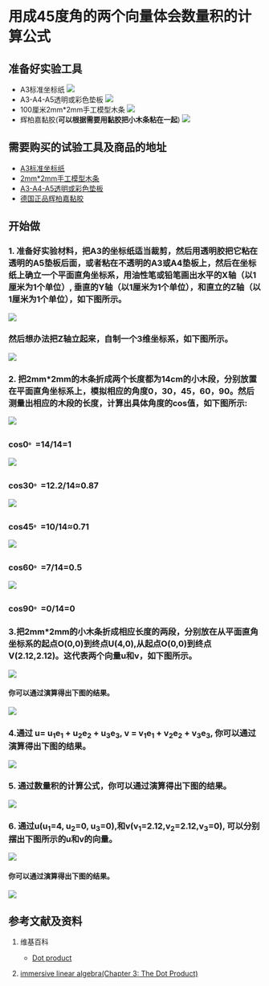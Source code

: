 ﻿# 用成45度角的两个向量体会数量积的计算公式

## 准备好实验工具

- A3标准坐标纸
![](/images/线性代数/向量/用成45度角的两个向量体会数量积的计算公式/A3标准坐标纸.jpg)
- A3-A4-A5透明或彩色垫板
![](/images/线性代数/向量/用成45度角的两个向量体会数量积的计算公式/A3-A4-A5透明或彩色垫板.jpg)
- 100厘米2mm*2mm手工模型木条
![](/images/线性代数/向量/用成45度角的两个向量体会数量积的计算公式/2mm手工模型木条.jpg)
- 辉柏嘉黏胶(**可以根据需要用黏胶把小木条粘在一起**)
![](/images/线性代数/向量/用成45度角的两个向量体会数量积的计算公式/辉柏嘉黏胶.jpg)

## 需要购买的试验工具及商品的地址

- [A3标准坐标纸](https://detail.tmall.com/item.htm?id=27142292922&ali_refid=A3_430583_1006:1105863285:N:dZ%20MV6sJ%20YlXqxaoC1QlJw==:77285e<sub>2</sub>bbcb0cebf9d00068f21bd840f&ali_trackid=1_77285e<sub>2</sub>bbcb0cebf9d00068f21bd840f&spm=a230r.1.14.1&skuId=3165771512170)
- [2mm*2mm手工模型木条](https://item.taobao.com/item.htm?spm=a1z09.2.0.0.7f642e8dJTGJWM&id=543446811425&_u=3c6ncud14e<sub>3</sub>)
- [A3-A4-A5透明或彩色垫板](https://detail.tmall.com/item.htm?id=572373987578&spm=a1z09.2.0.0.7f642e8dJTGJWM&_u=3c6ncud6913&skuId=3884138486259)
- [德国正品辉柏嘉黏胶](https://detail.tmall.com/item.htm?id=578158176708&spm=a1z09.2.0.0.7f642e8dJTGJWM&_u=3c6ncudc3bc&skuId=3997768894943)

## 开始做

### 1. 准备好实验材料，把A3的坐标纸适当裁剪，然后用透明胶把它粘在透明的A5垫板后面，或者粘在不透明的A3或A4垫板上，然后在坐标纸上确立一个平面直角坐标系，用油性笔或铅笔画出水平的X轴（以1厘米为1个单位）, 垂直的Y轴（以1厘米为1个单位），和直立的Z轴（以1厘米为1个单位），如下图所示。

![](/images/线性代数/向量/用成45度角的两个向量体会数量积的计算公式/1a1.jpg)

### 然后想办法把Z轴立起来，自制一个3维坐标系，如下图所示。

![](/images/线性代数/向量/用成45度角的两个向量体会数量积的计算公式/1a2.jpg)

### 2. 把2mm*2mm的木条折成两个长度都为14cm的小木段，分别放置在平面直角坐标系上，模拟相应的角度0，30，45，60，90。然后测量出相应的木段的长度，计算出具体角度的cos值，如下图所示:

![](/images/线性代数/向量/用成45度角的两个向量体会数量积的计算公式/2a1.jpg)
### cos0<sup>。</sup>=14/14=1

![](/images/线性代数/向量/用成45度角的两个向量体会数量积的计算公式/2a2.jpg)
### cos30<sup>。</sup>=12.2/14≈0.87

![](/images/线性代数/向量/用成45度角的两个向量体会数量积的计算公式/2a3.jpg)
### cos45<sup>。</sup>=10/14≈0.71

![](/images/线性代数/向量/用成45度角的两个向量体会数量积的计算公式/2a4.jpg)
### cos60<sup>。</sup>=7/14=0.5

![](/images/线性代数/向量/用成45度角的两个向量体会数量积的计算公式/2a5.jpg)
### cos90<sup>。</sup>=0/14=0

### 3.把2mm*2mm的小木条折成相应长度的两段，分别放在从平面直角坐标系的起点O(0,0)到终点U(4,0),从起点O(0,0)到终点V(2.12,2.12)。这代表两个向量u和v，如下图所示。

![](/images/线性代数/向量/用成45度角的两个向量体会数量积的计算公式/3a1.jpg)

#### 你可以通过演算得出下图的结果。

![](/images/线性代数/向量/用成45度角的两个向量体会数量积的计算公式/3a2.jpg)

### 4.通过 u= u<sub>1</sub>e<sub>1</sub> + u<sub>2</sub>e<sub>2</sub> + u<sub>3</sub>e<sub>3</sub>, v = v<sub>1</sub>e<sub>1</sub> + v<sub>2</sub>e<sub>2</sub> + v<sub>3</sub>e<sub>3</sub>, 你可以通过演算得出下图的结果。

![](/images/线性代数/向量/用成45度角的两个向量体会数量积的计算公式/4a.jpg)

### 5. 通过数量积的计算公式，你可以通过演算得出下图的结果。

![](/images/线性代数/向量/用成45度角的两个向量体会数量积的计算公式/5a.jpg)

### 6. 通过u(u<sub>1</sub>=4, u<sub>2</sub>=0, u<sub>3</sub>=0),和v(v<sub>1</sub>=2.12,v<sub>2</sub>=2.12,v<sub>3</sub>=0), 可以分别摆出下图所示的u和v的向量。

![](/images/线性代数/向量/用成45度角的两个向量体会数量积的计算公式/6a1.jpg)

#### 你可以通过演算得出下图的结果。

![](/images/线性代数/向量/用成45度角的两个向量体会数量积的计算公式/6a2.jpg)

## 参考文献及资料

1. 维基百科
	- [Dot product](https://en.wikipedia.org/wiki/Dot_product) 

2. [immersive linear algebra(Chapter 3: The Dot Product)](http://immersivemath.com/ila/ch03_dotproduct/ch03.html)